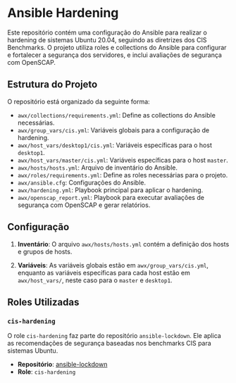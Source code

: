 # Ansible Hardening

Este repositório contém uma configuração do Ansible para realizar o hardening de sistemas Ubuntu 20.04, seguindo as diretrizes dos CIS Benchmarks. O projeto utiliza roles e collections do Ansible para configurar e fortalecer a segurança dos servidores, e inclui avaliações de segurança com OpenSCAP.

## Estrutura do Projeto

O repositório está organizado da seguinte forma:

- `awx/collections/requirements.yml`: Define as collections do Ansible necessárias.
- `awx/group_vars/cis.yml`: Variáveis globais para a configuração de hardening.
- `awx/host_vars/desktop1/cis.yml`: Variáveis específicas para o host `desktop1`.
- `awx/host_vars/master/cis.yml`: Variáveis específicas para o host `master`.
- `awx/hosts/hosts.yml`: Arquivo de inventário do Ansible.
- `awx/roles/requirements.yml`: Define as roles necessárias para o projeto.
- `awx/ansible.cfg`: Configurações do Ansible.
- `awx/hardening.yml`: Playbook principal para aplicar o hardening.
- `awx/openscap_report.yml`: Playbook para executar avaliações de segurança com OpenSCAP e gerar relatórios.

## Configuração

1. **Inventário**: O arquivo `awx/hosts/hosts.yml` contém a definição dos hosts e grupos de hosts.

2. **Variáveis**: As variáveis globais estão em `awx/group_vars/cis.yml`, enquanto as variáveis específicas para cada host estão em `awx/host_vars/`, neste caso para o `master` e `desktop1`.

## Roles Utilizadas

### `cis-hardening`

O role `cis-hardening` faz parte do repositório `ansible-lockdown`. Ele aplica as recomendações de segurança baseadas nos benchmarks CIS para sistemas Ubuntu.

- **Repositório**: [ansible-lockdown](https://github.com/ansible-lockdown)
- **Role**: `cis-hardening`
